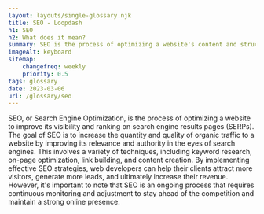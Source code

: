 ```yaml
--- 
layout: layouts/single-glossary.njk
title: SEO - Loopdash
h1: SEO
h2: What does it mean?
summary: SEO is the process of optimizing a website's content and structure to improve its visibility and ranking on search engines, and can be achieved through various plugins and techniques in Wordpress.
imageAlt: keyboard
sitemap:
	changefreq: weekly
	priority: 0.5
tags: glossary
date: 2023-03-06
url: /glossary/seo
---
```


SEO, or Search Engine Optimization, is the process of optimizing a website to improve its visibility and ranking on search engine results pages (SERPs). The goal of SEO is to increase the quantity and quality of organic traffic to a website by improving its relevance and authority in the eyes of search engines. This involves a variety of techniques, including keyword research, on-page optimization, link building, and content creation. By implementing effective SEO strategies, web developers can help their clients attract more visitors, generate more leads, and ultimately increase their revenue. However, it's important to note that SEO is an ongoing process that requires continuous monitoring and adjustment to stay ahead of the competition and maintain a strong online presence.